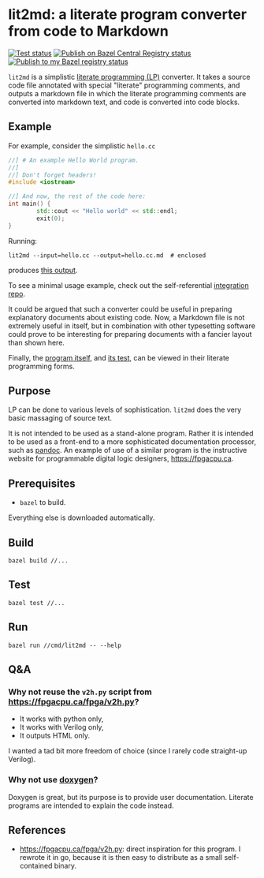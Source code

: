 # lit2md: a literate program converter from code to Markdown

[![Test status](https://github.com/filmil/lit2md/workflows/Test/badge.svg)](https://github.com/filmil/lit2md/actions/workflows/test.yml)
[![Publish on Bazel Central Registry status](https://github.com/filmil/lit2md/workflows/Publish%20on%20Bazel%20Central%20Registry/badge.svg)](https://github.com/filmil/lit2md/actions/workflows/publish-bcr.yml)
[![Publish to my Bazel registry status](https://github.com/filmil/lit2md/workflows/Publish%20to%20my%20Bazel%20registry/badge.svg)](https://github.com/filmil/lit2md/actions/workflows/publish.yml)

`lit2md` is a simplistic [literate programming (LP)][litp] converter. It takes
a source code file annotated with special "literate" programming comments, and
outputs a markdown file in which the literate programming comments are
converted into markdown text, and code is converted into code blocks.

[litp]: https://en.wikipedia.org/wiki/Literate_programming

## Example

For example, consider the simplistic `hello.cc`

```c++
//] # An example Hello World program.
//]
//] Don't forget headers!
#include <iostream>

//] And now, the rest of the code here:
int main() {
		std::cout << "Hello world" << std::endl;
		exit(0);
}
```

Running:

```
lit2md --input=hello.cc --output=hello.cc.md  # enclosed
```

produces [this output][this].

[this]: ./integration/hello.cc.md

To see a minimal usage example, check out the self-referential [integration
repo](./integration/README.md).

It could be argued that such a converter could be useful in preparing
explanatory documents about existing code.  Now, a Markdown file is not
extremely useful in itself, but in combination with other typesetting software
could prove to be interesting for preparing documents with a fancier layout
than shown here.

Finally, the [program itself][pg1], and [its test][pg2], can be viewed in their
literate programming forms.

[pg1]: ./cmd/lit2md/main.go.md
[pg2]: ./cmd/lit2md/main_test.go.md

## Purpose

LP can be done to various levels of sophistication. `lit2md` does the very
basic massaging of source text.

It is not intended to be used as a stand-alone program. Rather it is intended
to be used as a front-end to a more sophisticated documentation processor, such
as [pandoc][pdc]. An example of use of a similar program is the instructive
website for programmable digital logic designers, https://fpgacpu.ca.

[pdc]: https://pandoc.org

## Prerequisites

* `bazel` to build.

Everything else is downloaded automatically.

## Build

```
bazel build //...
```

## Test

```
bazel test //...
```

## Run

```
bazel run //cmd/lit2md -- --help

```

## Q&A

### Why not reuse the `v2h.py` script from https://fpgacpu.ca/fpga/v2h.py?

* It works with python only,
* It works with Verilog only,
* It outputs HTML only.

I wanted a tad bit more freedom of choice (since I rarely code straight-up
Verilog).

### Why not use [doxygen][dxg]?

Doxygen is great, but its purpose is to provide user documentation. Literate
programs are intended to explain the code instead.

[dxg]: https://www.doxygen.nl

## References

* https://fpgacpu.ca/fpga/v2h.py: direct inspiration for this program. I
  rewrote it in go, because it is then easy to distribute as a small
  self-contained binary.
